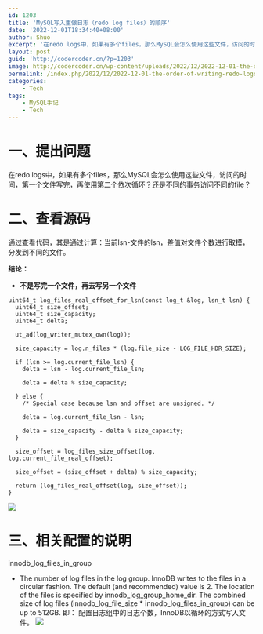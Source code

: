 ```yaml
---
id: 1203
title: 'MySQL写入重做日志（redo log files）的顺序'
date: '2022-12-01T18:34:40+08:00'
author: Shuo
excerpt: '在redo logs中，如果有多个files，那么MySQL会怎么使用这些文件，访问的时间，第一个使用结束再使用第二个依次循环？还是不同的事务访问不同的file？'
layout: post
guid: 'http://codercoder.cn/?p=1203'
image: http://codercoder.cn/wp-content/uploads/2022/12/2022-12-01-the-order-of-writing-redo-logs-1.png
permalink: /index.php/2022/12/2022-12-01-the-order-of-writing-redo-logs
categories:
    - Tech
tags:
    - MySQL手记
    - Tech
---
```


# 一、提出问题
在redo logs中，如果有多个files，那么MySQL会怎么使用这些文件，访问的时间，第一个文件写完，再使用第二个依次循环？还是不同的事务访问不同的file？

# 二、查看源码
通过查看代码，其是通过计算：当前lsn-文件的lsn，差值对文件个数进行取模，分发到不同的文件。

**结论：**
* **不是写完一个文件，再去写另一个文件**

```
uint64_t log_files_real_offset_for_lsn(const log_t &log, lsn_t lsn) {
  uint64_t size_offset;
  uint64_t size_capacity;
  uint64_t delta;

  ut_ad(log_writer_mutex_own(log));

  size_capacity = log.n_files * (log.file_size - LOG_FILE_HDR_SIZE);

  if (lsn >= log.current_file_lsn) {
    delta = lsn - log.current_file_lsn;

    delta = delta % size_capacity;

  } else {
    /* Special case because lsn and offset are unsigned. */

    delta = log.current_file_lsn - lsn;

    delta = size_capacity - delta % size_capacity;
  }

  size_offset = log_files_size_offset(log, log.current_file_real_offset);

  size_offset = (size_offset + delta) % size_capacity;

  return (log_files_real_offset(log, size_offset));
}
```
![](http://codercoder.cn/wp-content/uploads/2022/12/2022-12-01-the-order-of-writing-redo-logs-1.png)

# 三、相关配置的说明
innodb_log_files_in_group
* The number of log files in the log group. InnoDB writes to the files in a circular fashion. The default (and recommended) value is 2. The location of the files is specified by innodb_log_group_home_dir. The combined size of log files (innodb_log_file_size * innodb_log_files_in_group) can be up to 512GB.
即：
配置日志组中的日志个数，InnoDB以循环的方式写入文件。
![](http://codercoder.cn/wp-content/uploads/2022/12/2022-12-01-the-order-of-writing-redo-logs-2.png)
